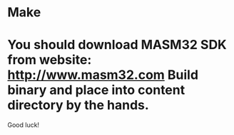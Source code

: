 Make
==============
You should download MASM32 SDK from website: http://www.masm32.com
Build binary and place into content directory by the hands.
==============
Good luck!